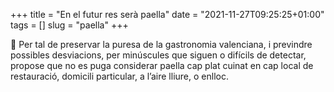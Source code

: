 +++
title = "En el futur res serà paella"
date = "2021-11-27T09:25:25+01:00"
tags = []
slug = "paella"
+++

🥘 Per tal de preservar la puresa de la gastronomia valenciana, i previndre possibles desviacions, per minúscules que siguen o difícils de detectar, propose que no es puga considerar paella cap plat cuinat en cap local de restauració, domicili particular, a l’aire lliure, o enlloc.
